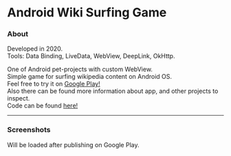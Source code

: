 # Android Wiki Surfing Game
### About

Developed in 2020.  
Tools: Data Binding, LiveData, WebView, DeepLink, OkHttp.   

One of Android pet-projects with custom WebView.  
Simple game for surfing wikipedia content on Android OS.  
Feel free to try it on [Google Play!](https://play.google.com/store/apps/developer?id=Ambi+WS+Studio)  
Also there can be found more information about app, and other projects to inspect.  
Code can be found [here!](https://github.com/AmbiWS/Android-Wiki-Surfing-Game/tree/master/app/src/main/java/com/ambiwsstudio/wikisurfing)  

---

### Screenshots  

Will be loaded after publishing on Google Play.
